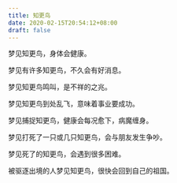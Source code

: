 ```yaml
---
title: 知更鸟
date: 2020-02-15T20:54:12+08:00
draft: false
---
```


梦见知更鸟，身体会健康。



梦见有许多知更鸟，不久会有好消息。



梦见知更鸟鸣叫，是不祥的之兆。



梦见知更鸟到处乱飞，意味着事业要成功。



梦见捕捉知更鸟，健康会每况愈下，病魔缠身。



梦见打死了一只或几只知更鸟，会与朋友发生争吵。



梦见死了的知更鸟，会遇到很多困难。



被驱逐出境的人梦见知更鸟，很快会回到自己的祖国。

